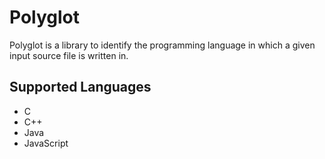 Polyglot
=======

Polyglot is a library to identify the programming language in which a given input source file is written in.

## Supported Languages
- C
- C++
- Java
- JavaScript
